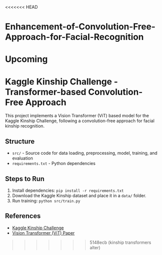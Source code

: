 <<<<<<< HEAD
# Enhancement-of-Convolution-Free-Approach-for-Facial-Recognition
Upcoming
=======
# Kaggle Kinship Challenge - Transformer-based Convolution-Free Approach

This project implements a Vision Transformer (ViT) based model for the Kaggle Kinship Challenge, following a convolution-free approach for facial kinship recognition.

## Structure
- `src/` - Source code for data loading, preprocessing, model, training, and evaluation
- `requirements.txt` - Python dependencies

## Steps to Run
1. Install dependencies: `pip install -r requirements.txt`
2. Download the Kaggle Kinship dataset and place it in a `data/` folder.
3. Run training: `python src/train.py`

## References
- [Kaggle Kinship Challenge](https://www.kaggle.com/competitions/recognizing-faces-in-the-wild)
- [Vision Transformer (ViT) Paper](https://arxiv.org/abs/2010.11929)
>>>>>>> 5148ecb (kinship transformers alter)
